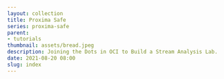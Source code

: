 ```yaml
---
layout: collection
title: Proxima Safe
series: proxima-safe
parent:
- tutorials
thumbnail: assets/bread.jpeg
description: Joining the Dots in OCI to Build a Stream Analysis Lab.
date: 2021-08-20 08:00
slug: index
---
```

